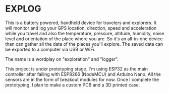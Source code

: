 # EXPLOG
This is a battery powered, handheld device for travelers and explorers. It will monitor and log your GPS location, direction, speed and acceleration while you travel and also the temperature, pressure, altitude, humidity, noise level and orientation of the place where you are. So it's an all-in-one device than can gather all the data of the places you'll explore. The saved data can be exported to a computer via USB or WiFi. 

The name is a wordplay on "exploration" and "logger".

This project is under prototyping stage. I'm using ESP32 as the main controller after failing with ESP8266 (NodeMCU) and Arduino Nano. All the sensors are in the form of breakout modules for now. Once I complete the prototyping, I plan to make a custom PCB and a 3D printed case.
